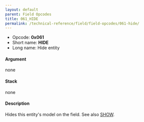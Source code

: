 ```yaml
---
layout: default
parent: Field Opcodes
title: 061_HIDE
permalink: /technical-reference/field/field-opcodes/061-hide/
---
```


-   Opcode: **0x061**
-   Short name: **HIDE**
-   Long name: Hide entity

#### Argument

none

#### Stack

none

#### Description

Hides this entity's model on the field. See also [SHOW](060_SHOW).
